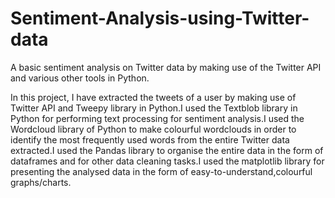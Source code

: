 # Sentiment-Analysis-using-Twitter-data
A basic sentiment analysis on Twitter data by making use of the Twitter API and various other tools in Python.

In this project, I have extracted the tweets of a user by making use of Twitter API and Tweepy library in Python.I used the Textblob library in Python for performing text processing for sentiment analysis.I used the Wordcloud library of Python to make colourful wordclouds in order to identify the most frequently used words from the entire Twitter data extracted.I used the Pandas library to organise the entire data in the form of dataframes and for other data cleaning tasks.I used the matplotlib library for presenting the analysed data in the form of easy-to-understand,colourful graphs/charts.
